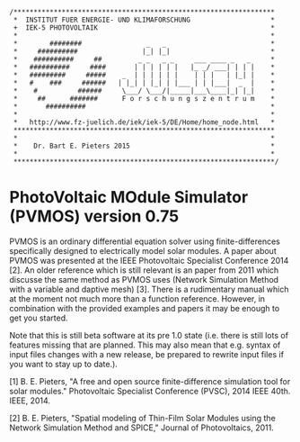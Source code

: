 	/*****************************************************************              
	 *  INSTITUT FUER ENERGIE- UND KLIMAFORSCHUNG                    *              
	 +  IEK-5 PHOTOVOLTAIK                                           *              
	 *                                                               *              
	 *        ########                _   _                          *              
	 *     ##########                |_| |_|                         *              
	 *    ##########     ##         _ _   _ _     ___ ____ _   _     *              
	 *   ##########     ####       | | | | | |   |_ _/ ___| | | |    *              
	 *   #########     #####    _  | | | | | |    | | |   | |_| |    *              
	 *   #    ###     ######   | |_| | |_| | |___ | | |___|  _  |    *              
	 *    #          ######     \___/ \___/|_____|___\____|_| |_|    *              
	 *     ##      #######      F o r s c h u n g s z e n t r u m    *              
	 *       ##########                                              *              
	 *                                                               *              
	 *   http://www.fz-juelich.de/iek/iek-5/DE/Home/home_node.html   *              
	 *****************************************************************
	 *                                                               *
	 *    Dr. Bart E. Pieters 2015                                   *
	 *                                                               *             
	 *****************************************************************/              
 
PhotoVoltaic MOdule Simulator (PVMOS) version 0.75
==================================================

PVMOS is an ordinary differential equation solver using finite-differences specifically
designed to electrically model solar modules. A paper about PVMOS was presented at the 
IEEE Photovoltaic Specialist Conference 2014 [2]. An older reference which is still 
relevant is an paper from 2011 which discusse the same method as PVMOS uses (Network 
Simulation Method with a variable and daptive mesh) [3]. There is a rudimentary manual 
which at the moment not much more than a function reference. However, in combination 
with the provided examples and papers it may be enough to get you started.

Note that this is still beta software at its pre 1.0 state (i.e. there is still lots of 
features missing that are planned. This may also mean that e.g. syntax of input files 
changes with a new release, be prepared to rewrite input files if you want to stay up 
to date.).


    
[1] B. E. Pieters, "A free and open source finite-difference simulation tool for solar 
    modules." Photovoltaic Specialist Conference (PVSC), 2014 IEEE 40th. IEEE, 2014.
    
[2] B. E. Pieters, "Spatial modeling of Thin-Film Solar Modules using the Network 
    Simulation Method and SPICE," Journal of Photovoltaics, 2011.
